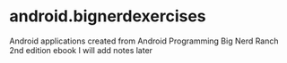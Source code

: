 # android.bignerdexercises
Android applications created from Android Programming Big Nerd Ranch 2nd edition ebook
I will add notes later
